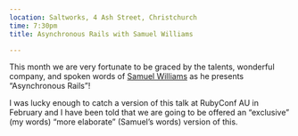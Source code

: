 ```yaml
---
location: Saltworks, 4 Ash Street, Christchurch
time: 7:30pm
title: Asynchronous Rails with Samuel Williams

---
```


This month we are very fortunate to be graced by the talents, wonderful company, and spoken words of [Samuel Williams](https://ruby.social/@ioquatix) as he presents “Asynchronous Rails”!

I was lucky enough to catch a version of this talk at RubyConf AU in February and I have been told that we are going to be offered an “exclusive” (my words) “more elaborate” (Samuel’s words) version of this.
